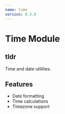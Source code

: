```yaml
---
name: time
version: 0.3.0
---
```


# Time Module

## tldr

Time and date utilities.

## Features

- Date formatting
- Time calculations
- Timezone support
